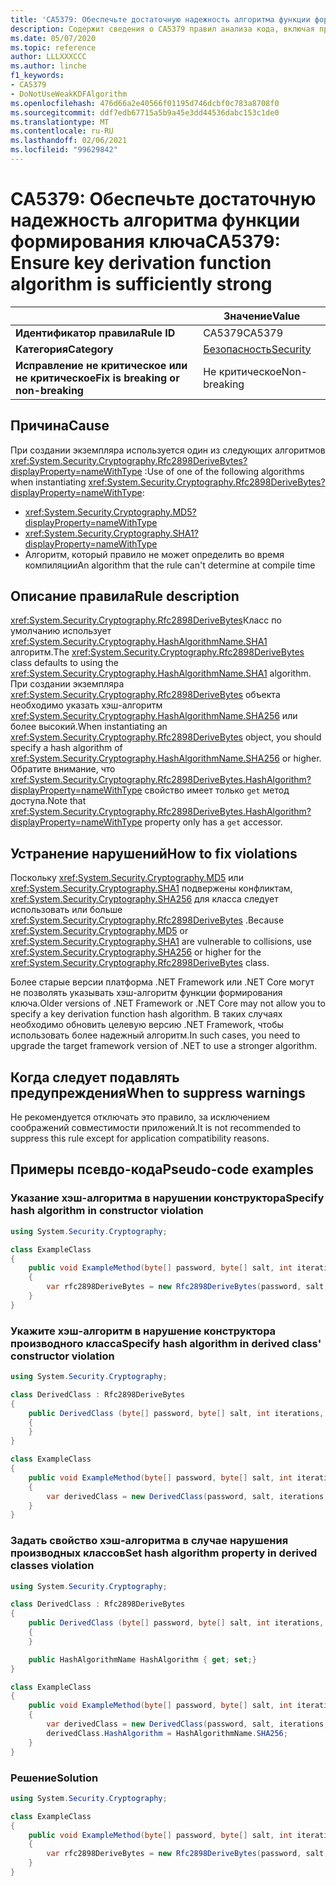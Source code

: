 ```yaml
---
title: 'CA5379: Обеспечьте достаточную надежность алгоритма функции формирования ключа (анализ кода)'
description: Содержит сведения о CA5379 правил анализа кода, включая причины, способы устранения нарушений и время их подавления.
ms.date: 05/07/2020
ms.topic: reference
author: LLLXXXCCC
ms.author: linche
f1_keywords:
- CA5379
- DoNotUseWeakKDFAlgorithm
ms.openlocfilehash: 476d66a2e40566f01195d746dcbf0c783a8708f0
ms.sourcegitcommit: ddf7edb67715a5b9a45e3dd44536dabc153c1de0
ms.translationtype: MT
ms.contentlocale: ru-RU
ms.lasthandoff: 02/06/2021
ms.locfileid: "99629842"
---
```

# <a name="ca5379-ensure-key-derivation-function-algorithm-is-sufficiently-strong"></a><span data-ttu-id="43162-103">CA5379: Обеспечьте достаточную надежность алгоритма функции формирования ключа</span><span class="sxs-lookup"><span data-stu-id="43162-103">CA5379: Ensure key derivation function algorithm is sufficiently strong</span></span>

| | <span data-ttu-id="43162-104">Значение</span><span class="sxs-lookup"><span data-stu-id="43162-104">Value</span></span> |
|-|-|
| <span data-ttu-id="43162-105">**Идентификатор правила**</span><span class="sxs-lookup"><span data-stu-id="43162-105">**Rule ID**</span></span> |<span data-ttu-id="43162-106">CA5379</span><span class="sxs-lookup"><span data-stu-id="43162-106">CA5379</span></span>|
| <span data-ttu-id="43162-107">**Категория**</span><span class="sxs-lookup"><span data-stu-id="43162-107">**Category**</span></span> |[<span data-ttu-id="43162-108">Безопасность</span><span class="sxs-lookup"><span data-stu-id="43162-108">Security</span></span>](security-warnings.md)|
| <span data-ttu-id="43162-109">**Исправление не критическое или не критическое**</span><span class="sxs-lookup"><span data-stu-id="43162-109">**Fix is breaking or non-breaking**</span></span> |<span data-ttu-id="43162-110">Не критическое</span><span class="sxs-lookup"><span data-stu-id="43162-110">Non-breaking</span></span>|

## <a name="cause"></a><span data-ttu-id="43162-111">Причина</span><span class="sxs-lookup"><span data-stu-id="43162-111">Cause</span></span>

<span data-ttu-id="43162-112">При создании экземпляра используется один из следующих алгоритмов <xref:System.Security.Cryptography.Rfc2898DeriveBytes?displayProperty=nameWithType> :</span><span class="sxs-lookup"><span data-stu-id="43162-112">Use of one of the following algorithms when instantiating <xref:System.Security.Cryptography.Rfc2898DeriveBytes?displayProperty=nameWithType>:</span></span>

- <xref:System.Security.Cryptography.MD5?displayProperty=nameWithType>
- <xref:System.Security.Cryptography.SHA1?displayProperty=nameWithType>
- <span data-ttu-id="43162-113">Алгоритм, который правило не может определить во время компиляции</span><span class="sxs-lookup"><span data-stu-id="43162-113">An algorithm that the rule can't determine at compile time</span></span>

## <a name="rule-description"></a><span data-ttu-id="43162-114">Описание правила</span><span class="sxs-lookup"><span data-stu-id="43162-114">Rule description</span></span>

<span data-ttu-id="43162-115"><xref:System.Security.Cryptography.Rfc2898DeriveBytes>Класс по умолчанию использует <xref:System.Security.Cryptography.HashAlgorithmName.SHA1> алгоритм.</span><span class="sxs-lookup"><span data-stu-id="43162-115">The <xref:System.Security.Cryptography.Rfc2898DeriveBytes> class defaults to using the <xref:System.Security.Cryptography.HashAlgorithmName.SHA1> algorithm.</span></span> <span data-ttu-id="43162-116">При создании экземпляра <xref:System.Security.Cryptography.Rfc2898DeriveBytes> объекта необходимо указать хэш-алгоритм <xref:System.Security.Cryptography.HashAlgorithmName.SHA256> или более высокий.</span><span class="sxs-lookup"><span data-stu-id="43162-116">When instantiating an <xref:System.Security.Cryptography.Rfc2898DeriveBytes> object, you should specify a hash algorithm of <xref:System.Security.Cryptography.HashAlgorithmName.SHA256> or higher.</span></span> <span data-ttu-id="43162-117">Обратите внимание, что <xref:System.Security.Cryptography.Rfc2898DeriveBytes.HashAlgorithm?displayProperty=nameWithType> свойство имеет только `get` метод доступа.</span><span class="sxs-lookup"><span data-stu-id="43162-117">Note that <xref:System.Security.Cryptography.Rfc2898DeriveBytes.HashAlgorithm?displayProperty=nameWithType> property only has a `get` accessor.</span></span>

## <a name="how-to-fix-violations"></a><span data-ttu-id="43162-118">Устранение нарушений</span><span class="sxs-lookup"><span data-stu-id="43162-118">How to fix violations</span></span>

<span data-ttu-id="43162-119">Поскольку <xref:System.Security.Cryptography.MD5> или <xref:System.Security.Cryptography.SHA1> подвержены конфликтам, <xref:System.Security.Cryptography.SHA256> для класса следует использовать или больше <xref:System.Security.Cryptography.Rfc2898DeriveBytes> .</span><span class="sxs-lookup"><span data-stu-id="43162-119">Because <xref:System.Security.Cryptography.MD5> or <xref:System.Security.Cryptography.SHA1> are vulnerable to collisions, use <xref:System.Security.Cryptography.SHA256> or higher for the <xref:System.Security.Cryptography.Rfc2898DeriveBytes> class.</span></span>

<span data-ttu-id="43162-120">Более старые версии платформа .NET Framework или .NET Core могут не позволять указывать хэш-алгоритм функции формирования ключа.</span><span class="sxs-lookup"><span data-stu-id="43162-120">Older versions of .NET Framework or .NET Core may not allow you to specify a key derivation function hash algorithm.</span></span> <span data-ttu-id="43162-121">В таких случаях необходимо обновить целевую версию .NET Framework, чтобы использовать более надежный алгоритм.</span><span class="sxs-lookup"><span data-stu-id="43162-121">In such cases, you need to upgrade the target framework version of .NET to use a stronger algorithm.</span></span>

## <a name="when-to-suppress-warnings"></a><span data-ttu-id="43162-122">Когда следует подавлять предупреждения</span><span class="sxs-lookup"><span data-stu-id="43162-122">When to suppress warnings</span></span>

<span data-ttu-id="43162-123">Не рекомендуется отключать это правило, за исключением соображений совместимости приложений.</span><span class="sxs-lookup"><span data-stu-id="43162-123">It is not recommended to suppress this rule except for application compatibility reasons.</span></span>

## <a name="pseudo-code-examples"></a><span data-ttu-id="43162-124">Примеры псевдо-кода</span><span class="sxs-lookup"><span data-stu-id="43162-124">Pseudo-code examples</span></span>

### <a name="specify-hash-algorithm-in-constructor-violation"></a><span data-ttu-id="43162-125">Указание хэш-алгоритма в нарушении конструктора</span><span class="sxs-lookup"><span data-stu-id="43162-125">Specify hash algorithm in constructor violation</span></span>

```csharp
using System.Security.Cryptography;

class ExampleClass
{
    public void ExampleMethod(byte[] password, byte[] salt, int iterations, HashAlgorithmName hashAlgorithm)
    {
        var rfc2898DeriveBytes = new Rfc2898DeriveBytes(password, salt, iterations, HashAlgorithmName.MD5);
    }
}
```

### <a name="specify-hash-algorithm-in-derived-class-constructor-violation"></a><span data-ttu-id="43162-126">Укажите хэш-алгоритм в нарушение конструктора производного класса</span><span class="sxs-lookup"><span data-stu-id="43162-126">Specify hash algorithm in derived class' constructor violation</span></span>

```csharp
using System.Security.Cryptography;

class DerivedClass : Rfc2898DeriveBytes
{
    public DerivedClass (byte[] password, byte[] salt, int iterations, HashAlgorithmName hashAlgorithm) : base(password, salt, iterations, hashAlgorithm)
    {
    }
}

class ExampleClass
{
    public void ExampleMethod(byte[] password, byte[] salt, int iterations, HashAlgorithmName hashAlgorithm)
    {
        var derivedClass = new DerivedClass(password, salt, iterations, HashAlgorithmName.MD5);
    }
}
```

### <a name="set-hash-algorithm-property-in-derived-classes-violation"></a><span data-ttu-id="43162-127">Задать свойство хэш-алгоритма в случае нарушения производных классов</span><span class="sxs-lookup"><span data-stu-id="43162-127">Set hash algorithm property in derived classes violation</span></span>

```csharp
using System.Security.Cryptography;

class DerivedClass : Rfc2898DeriveBytes
{
    public DerivedClass (byte[] password, byte[] salt, int iterations, HashAlgorithmName hashAlgorithm) : base(password, salt, iterations, hashAlgorithm)
    {
    }

    public HashAlgorithmName HashAlgorithm { get; set;}
}

class ExampleClass
{
    public void ExampleMethod(byte[] password, byte[] salt, int iterations, HashAlgorithmName hashAlgorithm)
    {
        var derivedClass = new DerivedClass(password, salt, iterations, HashAlgorithmName.MD5);
        derivedClass.HashAlgorithm = HashAlgorithmName.SHA256;
    }
}
```

### <a name="solution"></a><span data-ttu-id="43162-128">Решение</span><span class="sxs-lookup"><span data-stu-id="43162-128">Solution</span></span>

```csharp
using System.Security.Cryptography;

class ExampleClass
{
    public void ExampleMethod(byte[] password, byte[] salt, int iterations, HashAlgorithmName hashAlgorithm)
    {
        var rfc2898DeriveBytes = new Rfc2898DeriveBytes(password, salt, iterations, HashAlgorithmName.SHA256);
    }
}
```
